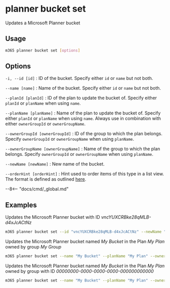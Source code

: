# planner bucket set

Updates a Microsoft Planner bucket

## Usage

```sh
m365 planner bucket set [options]
```

## Options

`-i, --id [id]`
: ID of the bucket. Specify either `id` or `name` but not both.

`--name [name]`
: Name of the bucket. Specify either `id` or `name` but not both.

`--planId [planId]`
: ID of the plan to update the bucket of. Specify either `planId` or `planName` when using `name`.

`--planName [planName]`
: Name of the plan to update the bucket of. Specify either `planId` or `planName` when using `name`. Always use in combination with either `ownerGroupId` or `ownerGroupName`. 

`--ownerGroupId [ownerGroupId]`
: ID of the group to which the plan belongs. Specify `ownerGroupId` or `ownerGroupName` when using `planName`.

`--ownerGroupName [ownerGroupName]`
: Name of the group to which the plan belongs. Specify `ownerGroupId` or `ownerGroupName` when using `planName`.

`--newName [newName]`
: New name of the bucket.

`--orderHint [orderHint]`
: Hint used to order items of this type in a list view. The format is defined as outlined [here](https://docs.microsoft.com/en-us/graph/api/resources/planner-order-hint-format?view=graph-rest-1.0).

--8<-- "docs/cmd/_global.md"

## Examples

Updates the Microsoft Planner bucket with ID _vncYUXCRBke28qMLB-d4xJcACtNz_

```sh
m365 planner bucket set --id "vncYUXCRBke28qMLB-d4xJcACtNz" --newName "New bucket name"
```

Updates the Microsoft Planner bucket named _My Bucket_ in the Plan _My Plan_ owned by group _My Group_

```sh
m365 planner bucket set --name "My Bucket" --planName "My Plan" --ownerGroupName "My Group" --newName "New bucket name"
```

Updates the Microsoft Planner bucket named _My Bucket_ in the Plan _My Plan_ owned by group with ID _00000000-0000-0000-0000-000000000000_

```sh
m365 planner bucket set --name "My Bucket" --planName "My Plan" --ownerGroupId 00000000-0000-0000-0000-000000000000 --newName "New bucket name"
```
